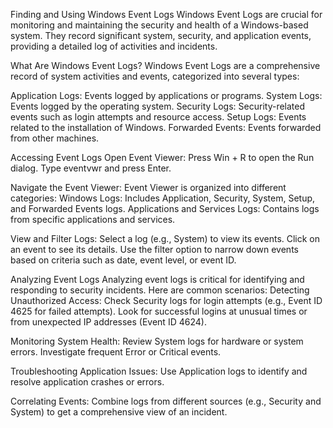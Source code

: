Finding and Using Windows Event Logs
Windows Event Logs are crucial for monitoring and maintaining the security and health of a Windows-based system. They record significant system, security, and application events, providing a detailed log of activities and incidents.

What Are Windows Event Logs?
Windows Event Logs are a comprehensive record of system activities and events, categorized into several types:

Application Logs: Events logged by applications or programs.
System Logs: Events logged by the operating system.
Security Logs: Security-related events such as login attempts and resource access.
Setup Logs: Events related to the installation of Windows.
Forwarded Events: Events forwarded from other machines.

Accessing Event Logs
Open Event Viewer:
Press Win + R to open the Run dialog.
Type eventvwr and press Enter.

Navigate the Event Viewer:
Event Viewer is organized into different categories:
Windows Logs: Includes Application, Security, System, Setup, and Forwarded Events logs.
Applications and Services Logs: Contains logs from specific applications and services.

View and Filter Logs:
Select a log (e.g., System) to view its events.
Click on an event to see its details.
Use the filter option to narrow down events based on criteria such as date, event level, or event ID.

Analyzing Event Logs
Analyzing event logs is critical for identifying and responding to security incidents. Here are common scenarios:
Detecting Unauthorized Access:
Check Security logs for login attempts (e.g., Event ID 4625 for failed attempts).
Look for successful logins at unusual times or from unexpected IP addresses (Event ID 4624).

Monitoring System Health:
Review System logs for hardware or system errors.
Investigate frequent Error or Critical events.

Troubleshooting Application Issues:
Use Application logs to identify and resolve application crashes or errors.

Correlating Events:
Combine logs from different sources (e.g., Security and System) to get a comprehensive view of an incident.
